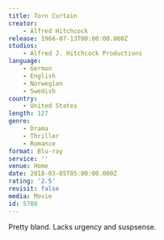 ```yaml
---
title: Torn Curtain
creator:
    - Alfred Hitchcock
release: 1966-07-13T00:00:00.000Z
studios:
    - Alfred J. Hitchcock Productions
language:
    - German
    - English
    - Norwegian
    - Swedish
country:
    - United States
length: 127
genre:
    - Drama
    - Thriller
    - Romance
format: Blu-ray
service: ''
venue: Home
date: 2018-03-05T05:00:00.000Z
rating: '2.5'
revisit: false
media: Movie
id: 5780
---
```


Pretty bland. Lacks urgency and suspsense.
